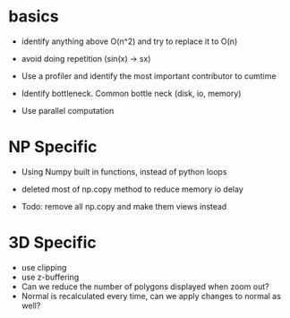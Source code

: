 # basics

- identify anything above O(n^2) and try to replace it to O(n)
- avoid doing repetition (sin(x) -> sx)

- Use a profiler and identify the most important contributor to cumtime
- Identify bottleneck. Common bottle neck (disk, io, memory)
- Use parallel computation

# NP Specific

- Using Numpy built in functions, instead of python loops
- deleted most of np.copy method to reduce memory io delay

- Todo: remove all np.copy and make them views instead

# 3D Specific 

- use clipping
- use z-buffering
- Can we reduce the number of polygons displayed when zoom out?
- Normal is recalculated every time, can we apply changes to normal as well?